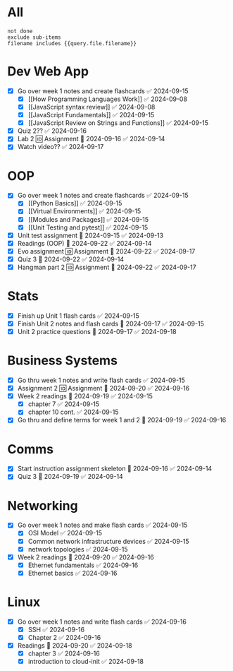 # All
```tasks
not done
exclude sub-items
filename includes {{query.file.filename}}
```

# Dev Web App
- [x] Go over week 1 notes and create flashcards ✅ 2024-09-15
	- [x] [[How Programming Languages Work]] ✅ 2024-09-08
	- [x] [[JavaScript syntax review]] ✅ 2024-09-08
	- [x] [[JavaScript Fundamentals]] ✅ 2024-09-15
	- [x] [[JavaScript Review on Strings and Functions]] ✅ 2024-09-15
- [x] Quiz 2?? ✅ 2024-09-16
- [x] Lab 2 🆔 Assignment 📅 2024-09-16 ✅ 2024-09-14
- [x] Watch video?? ✅ 2024-09-17
# OOP
- [x] Go over week 1 notes and create flashcards ✅ 2024-09-15
	- [x] [[Python Basics]] ✅ 2024-09-15
	- [x] [[Virtual Environments]] ✅ 2024-09-15
	- [x] [[Modules and Packages]] ✅ 2024-09-15
	- [x] [[Unit Testing and pytest]] ✅ 2024-09-15
- [x] Unit test assignment 📅 2024-09-15 ✅ 2024-09-13
- [x] Readings (OOP) 📅 2024-09-22 ✅ 2024-09-14
- [x] Evo assignment 🆔 Assignment 📅 2024-09-22 ✅ 2024-09-17
- [x] Quiz 3 📅 2024-09-22 ✅ 2024-09-14
- [x] Hangman part 2 🆔 Assignment 📅 2024-09-22 ✅ 2024-09-17
# Stats
- [x] Finish up Unit 1 flash cards ✅ 2024-09-15
- [x] Finish Unit 2 notes and flash cards 📅 2024-09-17 ✅ 2024-09-15
- [x] Unit 2 practice questions 📅 2024-09-17 ✅ 2024-09-18
# Business Systems
- [x] Go thru week 1 notes and write flash cards ✅ 2024-09-15
- [x] Assignment 2 🆔 Assignment 📅 2024-09-20 ✅ 2024-09-16
- [x] Week 2 readings 📅 2024-09-19 ✅ 2024-09-15
	- [x] chapter 7 ✅ 2024-09-15
	- [x] chapter 10 cont. ✅ 2024-09-15
- [x] Go thru and define terms for week 1 and 2 📅 2024-09-19 ✅ 2024-09-16
# Comms
- [x] Start instruction assignment skeleton 📅 2024-09-16 ✅ 2024-09-14
- [x] Quiz 3 📅 2024-09-19 ✅ 2024-09-14
# Networking
- [x] Go over week 1 notes and make flash cards ✅ 2024-09-15
	- [x] OSI Model ✅ 2024-09-15
	- [x] Common network infrastructure devices ✅ 2024-09-15
	- [x] network topologies ✅ 2024-09-15
- [x] Week 2 readings 📅 2024-09-20 ✅ 2024-09-16
	- [x] Ethernet fundamentals ✅ 2024-09-16
	- [x] Ethernet basics ✅ 2024-09-16
# Linux
- [x] Go over week 1 notes and write flash cards ✅ 2024-09-16
	- [x] SSH ✅ 2024-09-16
	- [x] Chapter 2 ✅ 2024-09-16
- [x] Readings 📅 2024-09-20 ✅ 2024-09-18
	- [x] chapter 3 ✅ 2024-09-16
	- [x] introduction to cloud-init ✅ 2024-09-18
